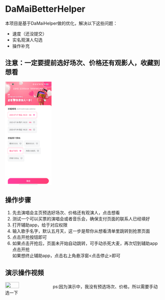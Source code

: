 # DaMaiBetterHelper
本项目是基于DaMaiHelper做的优化，解决以下这些问题：

- 速度（还没提交）
- 实名观演人勾选
- 操作补充

## 注意：一定要提前选好场次、价格还有观影人，收藏到想看
<img src="xkan.png" height="30%" width="30%">

## 操作步骤
1. 先去演唱会主页预选好场次、价格还有观演人，点击想看
2. 测试一个可以买票的演唱会或者音乐会，确保支付页面的联系人已经填好
3. 打开辅助app，给于对应权限
4. 输入歌手名字，默认五月天，这一步是帮你从想看清单里跳转到抢票页面
5. 点击开抢按钮即可
6. 如果点击开抢后，页面未开始自动跳转，可手动杀死大麦，再次切到辅助app点击开抢<br>
  如果想终止辅助app，点击右上角悬浮窗<点击停止>即可

## 演示操作视频 
<img src="操作视频.gif" height="30%" width="30%">
ps:因为演示中，我没有预选场次、价格，所以需要手动选一下



